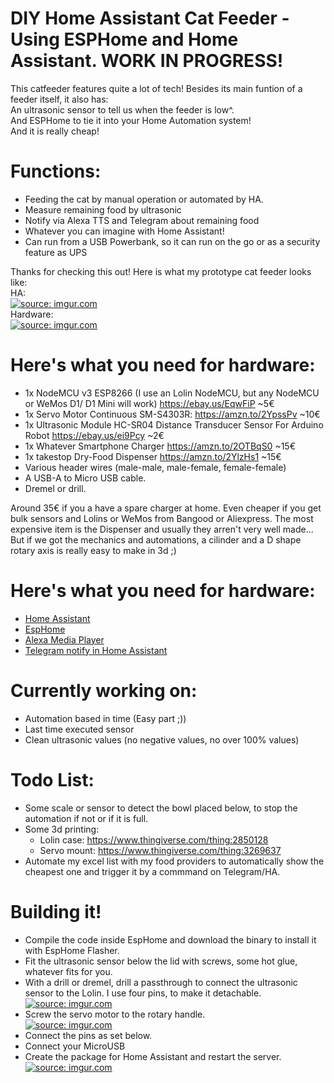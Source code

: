# DIY Home Assistant Cat Feeder - Using ESPHome and Home Assistant. WORK IN PROGRESS!
This catfeeder features quite a lot of tech! Besides its main funtion of a feeder itself, it also has:<br>
An ultrasonic sensor to tell us when the feeder is low^.<br>
And ESPHome to tie it into your Home Automation system!<br>
And it is really cheap!

# Functions:
* Feeding the cat by manual operation or automated by HA.
* Measure remaining food by ultrasonic
* Notify via Alexa TTS and Telegram about remaining food
* Whatever you can imagine with Home Assistant!
* Can run from a USB Powerbank, so it can run on the go or as a security feature as UPS


Thanks for checking this out! Here is what my prototype cat feeder looks like: <br>
HA: <br>
<a href="https://imgur.com/LjEK2e0"><img src="https://imgur.com/LjEK2e0.jpg" title="source: imgur.com" /></a> <br>
Hardware:<br>
<a href="https://imgur.com/kGHy0tY"><img src="https://imgur.com/kGHy0tY.jpg" title="source: imgur.com" /></a><br>

# Here's what you need for hardware:
-  1x NodeMCU v3 ESP8266 (I use an Lolin NodeMCU, but any NodeMCU or WeMos D1/ D1 Mini will work) https://ebay.us/EqwFiP ~5€
-  1x Servo Motor Continuous SM-S4303R: https://amzn.to/2YpssPv ~10€
-  1x Ultrasonic Module HC-SR04 Distance Transducer Sensor For Arduino Robot  https://ebay.us/ei9Pcy ~2€
-  1x Whatever Smartphone Charger https://amzn.to/2OTBqS0 ~15€
-  1x takestop Dry-Food Dispenser https://amzn.to/2YlzHs1 ~15€
-  Various header wires (male-male, male-female, female-female)
-  A USB-A to Micro USB cable.
-  Dremel or drill.

Around 35€ if you a have a spare charger at home. Even cheaper if you get bulk sensors and Lolins or WeMos from Bangood or Aliexpress. The most expensive item is the Dispenser and usually they arren't very well made... But if we got the mechanics and automations, a cilinder and a D shape rotary axis is really easy to make in 3d ;)

# Here's what you need for hardware:
-  <a href=https://www.home-assistant.io/>Home Assistant</a>
-  <a href=https://www.home-assistant.io/>EspHome</a>
-  <a href=https://github.com/custom-components/alexa_media_player> Alexa Media Player </a>
-  <a href=https://www.home-assistant.io/integrations/telegram/> Telegram notify in Home Assistant </a>

# Currently working on:
* Automation based in time (Easy part ;))
* Last time executed sensor
* Clean ultrasonic values (no negative values, no over 100% values)

# Todo List:
* Some scale or sensor to detect the bowl placed below, to stop the automation if not or if it is full.
* Some 3d printing:
  * Lolin case: https://www.thingiverse.com/thing:2850128
  * Servo mount: https://www.thingiverse.com/thing:3269637
* Automate my excel list with my food providers to automatically show the cheapest one and trigger it by a commmand on Telegram/HA.

# Building it!
* Compile the code inside EspHome and download the binary to install it with EspHome Flasher.
* Fit the ultrasonic sensor below the lid with screws, some hot glue, whatever fits for you.
* With a drill or dremel, drill a passthrough to connect the ultrasonic sensor to the Lolin. I use four pins, to make it detachable.<br>
<a href="https://imgur.com/5NPo7WZ"><img src="https://imgur.com/5NPo7WZ.jpg" title="source: imgur.com" /></a><br>
* Screw the servo motor to the rotary handle.<br>
<a href="https://imgur.com/yUB9Slp"><img src="https://imgur.com/yUB9Slp.jpg" title="source: imgur.com" /></a><br>
* Connect the pins as set below.
* Connect your MicroUSB 
* Create the package for Home Assistant and restart the server.<br>
<a href="https://imgur.com/FNGvack"><img src="https://i.imgur.com/FNGvack.png" title="source: imgur.com" /></a>
